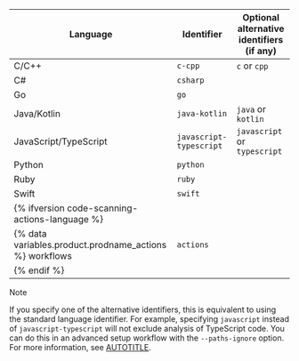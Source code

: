 
| Language | Identifier | Optional alternative identifiers (if any)
|------------------|------------------- | ---------------
| C/C++ | `c-cpp` | `c` or `cpp` |
| C# | `csharp` |
| Go | `go` |
| Java/Kotlin | `java-kotlin` | `java` or `kotlin` |
| JavaScript/TypeScript | `javascript-typescript` | `javascript` or `typescript` |
| Python | `python` |
| Ruby | `ruby` |
| Swift | `swift` |
| {% ifversion code-scanning-actions-language %} |
{% data variables.product.prodname_actions %} workflows | `actions`
| {% endif %}

> [!NOTE]
> If you specify one of the alternative identifiers, this is equivalent to using the standard language identifier. For example, specifying `javascript` instead of `javascript-typescript` will not exclude analysis of TypeScript code. You can do this in an advanced setup workflow with the `--paths-ignore` option. For more information, see [AUTOTITLE](/code-security/code-scanning/creating-an-advanced-setup-for-code-scanning/customizing-your-advanced-setup-for-code-scanning#specifying-directories-to-scan).
